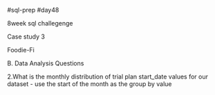 #sql-prep
#day48

8week sql challegenge

Case study 3

Foodie-Fi

B. Data Analysis Questions

2.What is the monthly distribution of trial plan start_date values for our dataset - use the start of the month as the group by value